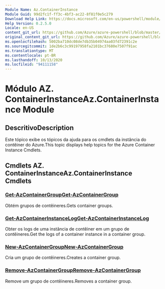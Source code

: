 ```yaml
---
Module Name: Az.ContainerInstance
Module Guid: 99d2fc1f-ff3c-4bf3-ac22-8f81f0e5c279
Download Help Link: https://docs.microsoft.com/en-us/powershell/module/az.containerinstance
Help Version: 0.2.5.0
Locale: en-US
content_git_url: https://github.com/Azure/azure-powershell/blob/master/src/ContainerInstance/ContainerInstance/help/Az.ContainerInstance.md
original_content_git_url: https://github.com/Azure/azure-powershell/blob/master/src/ContainerInstance/ContainerInstance/help/Az.ContainerInstance.md
ms.openlocfilehash: 5002ba710dc08de7db35b04974aa03fd72391c2e
ms.sourcegitcommit: 1de2b6c3c99197958fa2101bc37680e7507f91ac
ms.translationtype: MT
ms.contentlocale: pt-BR
ms.lasthandoff: 10/13/2020
ms.locfileid: "94111158"
---
```

# <span data-ttu-id="2b6ed-101">Módulo AZ. ContainerInstance</span><span class="sxs-lookup"><span data-stu-id="2b6ed-101">Az.ContainerInstance Module</span></span>
## <span data-ttu-id="2b6ed-102">Descritivo</span><span class="sxs-lookup"><span data-stu-id="2b6ed-102">Description</span></span>
<span data-ttu-id="2b6ed-103">Este tópico exibe os tópicos da ajuda para os cmdlets da instância do contêiner do Azure.</span><span class="sxs-lookup"><span data-stu-id="2b6ed-103">This topic displays help topics for the Azure Container Instance Cmdlets.</span></span>

## <span data-ttu-id="2b6ed-104">Cmdlets AZ. ContainerInstance</span><span class="sxs-lookup"><span data-stu-id="2b6ed-104">Az.ContainerInstance Cmdlets</span></span>
### [<span data-ttu-id="2b6ed-105">Get-AzContainerGroup</span><span class="sxs-lookup"><span data-stu-id="2b6ed-105">Get-AzContainerGroup</span></span>](Get-AzContainerGroup.md)
<span data-ttu-id="2b6ed-106">Obtém grupos de contêineres.</span><span class="sxs-lookup"><span data-stu-id="2b6ed-106">Gets container groups.</span></span>

### [<span data-ttu-id="2b6ed-107">Get-AzContainerInstanceLog</span><span class="sxs-lookup"><span data-stu-id="2b6ed-107">Get-AzContainerInstanceLog</span></span>](Get-AzContainerInstanceLog.md)
<span data-ttu-id="2b6ed-108">Obter os logs de uma instância de contêiner em um grupo de contêineres.</span><span class="sxs-lookup"><span data-stu-id="2b6ed-108">Get the logs of a container instance in a container group.</span></span>

### [<span data-ttu-id="2b6ed-109">New-AzContainerGroup</span><span class="sxs-lookup"><span data-stu-id="2b6ed-109">New-AzContainerGroup</span></span>](New-AzContainerGroup.md)
<span data-ttu-id="2b6ed-110">Cria um grupo de contêineres.</span><span class="sxs-lookup"><span data-stu-id="2b6ed-110">Creates a container group.</span></span>

### [<span data-ttu-id="2b6ed-111">Remove-AzContainerGroup</span><span class="sxs-lookup"><span data-stu-id="2b6ed-111">Remove-AzContainerGroup</span></span>](Remove-AzContainerGroup.md)
<span data-ttu-id="2b6ed-112">Remove um grupo de contêineres.</span><span class="sxs-lookup"><span data-stu-id="2b6ed-112">Removes a container group.</span></span>

